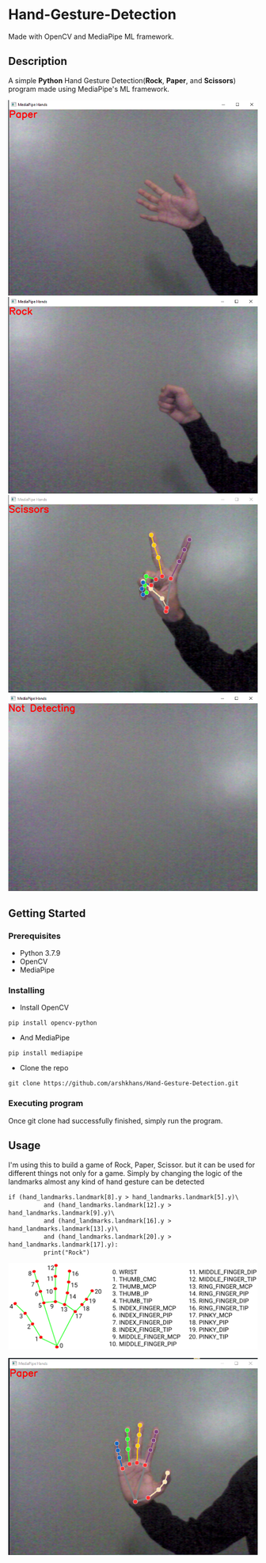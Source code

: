 # Hand-Gesture-Detection
Made with OpenCV and MediaPipe ML framework.

## Description
A simple **Python** Hand Gesture Detection(**Rock**, **Paper**, and **Scissors**) program 
made using MediaPipe's ML framework.

![alt text](https://github.com/arshkhans/Hand-Gesture-Detection/blob/main/runningImages/paper.png?raw=true)
![alt text](https://github.com/arshkhans/Hand-Gesture-Detection/blob/main/runningImages/rock.png?raw=true)
![alt text](https://github.com/arshkhans/Hand-Gesture-Detection/blob/main/runningImages/scissorLandmarks.png?raw=true)
![alt text](https://github.com/arshkhans/Hand-Gesture-Detection/blob/main/runningImages/notDetecting.png?raw=true)

## Getting Started

### Prerequisites

* Python 3.7.9
* OpenCV
* MediaPipe

### Installing

* Install OpenCV
```
pip install opencv-python
```
* And MediaPipe
```
pip install mediapipe
```
* Clone the repo
```
git clone https://github.com/arshkhans/Hand-Gesture-Detection.git
```

### Executing program

Once git clone had successfully finished, simply run the program.

## Usage

I'm using this to build a game of Rock, Paper, Scissor. but it can be used for different things not only for a game.
Simply by changing the logic of the landmarks almost any kind of hand gesture can be detected
```
if (hand_landmarks.landmark[8].y > hand_landmarks.landmark[5].y)\
          and (hand_landmarks.landmark[12].y > hand_landmarks.landmark[9].y)\
          and (hand_landmarks.landmark[16].y > hand_landmarks.landmark[13].y)\
          and (hand_landmarks.landmark[20].y > hand_landmarks.landmark[17].y):
          print("Rock")
```
![alt text](https://github.com/arshkhans/Hand-Gesture-Detection/blob/main/runningImages/hand_landmarks.png?raw=true)

![alt text](https://github.com/arshkhans/Hand-Gesture-Detection/blob/main/runningImages/paperLandmarks.png?raw=true)


